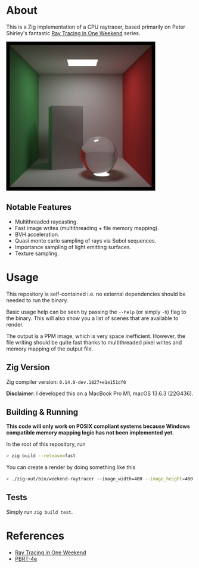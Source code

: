 # About
This is a Zig implementation of a CPU raytracer, based primarily on Peter Shirley's fantastic [Ray Tracing in One Weekend](https://raytracing.github.io) series.

![](examples/cornell-10k-50-importance-sampling.png)

## Notable Features
- Multithreaded raycasting.
- Fast image writes (multithreading + file memory mapping).
- BVH acceleration.
- Quasi monte carlo sampling of rays via Sobol sequences.
- Importance sampling of light emitting surfaces.
- Texture sampling.

# Usage
This repository is self-contained i.e. no external dependencies should be needed to run the binary.

Basic usage help can be seen by passing the `--help` (or simply `-h`) flag to the binary. This will also show you a list of scenes that are available to render.

The output is a PPM image, which is very space inefficient. However, the file writing should be quite fast thanks to multithreaded pixel writes and memory mapping of the output file.

## Zig Version 
Zig compiler version: `0.14.0-dev.1827+e1e151df0`

**Disclaimer**: I developed this on a MacBook Pro M1, macOS 13.6.3 (22G436).

## Building & Running
**This code will only work on POSIX compliant systems because Windows compatible memory mapping logic has not been implemented yet.**

In the root of this repository, run
```bash
> zig build --release=fast
```

You can create a render by doing something like this
```bash
> ./zig-out/bin/weekend-raytracer --image_width=400 --image_height=400 --ray_bounce_max_depth=10 --thread_pool_size=512 --samples_per_pixel=128
```

## Tests
Simply run `zig build test`.

# References
- [Ray Tracing in One Weekend](https://raytracing.github.io)
- [PBRT-4e](https://pbrt.org)

